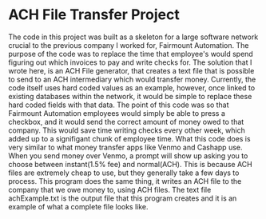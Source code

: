 # ACH File Transfer Project
The code in this project was built as a skeleton for a large software network crucial to the previous company I worked for, Fairmount Automation. 
The purpose of the code was to replace the time that employee's would spend figuring out which invoices to pay and write checks for. 
The solution that I wrote here, is an ACH File generator, that creates a text file that is possible to send to an ACH intermediary which would transfer money.
Currently, the code itself uses hard coded values as an example, however, once linked to existing databases within the network, it would be simple to replace these hard coded fields with that data.
The point of this code was so that Fairmount Automation employees would simply be able to press a checkbox, and it would send the correct amount of money owed to that company. This would save time writing checks every other week, which added up to a signifigant chunk of employee time.
What this code does is very similar to what money transfer apps like Venmo and Cashapp use. When you send money over Venmo, a prompt will show up asking you to choose between instant(1.5% fee) and normal(ACH). This is because ACH files are extremely cheap to use, but they generally take a few days to process. 
This program does the same thing, it writes an ACH file to the company that we owe money to, using ACH files. 
The text file achExample.txt is the output file that this program creates and it is an example of what a complete file looks like.

